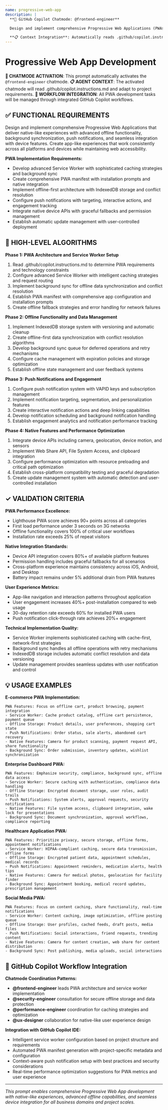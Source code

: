 ```yaml
---
name: progressive-web-app
description: |
  **🤖 GitHub Copilot Chatmode: @frontend-engineer**

  Design and implement comprehensive Progressive Web Applications (PWAs) with advanced offline functionality, background sync, push notifications, and native-like experiences across all devices and platforms.

  **📋 Context Integration**: Automatically reads .github/copilot.instructions.md to adapt PWA strategies to project requirements.
---
```


# Progressive Web App Development

**🤖 CHATMODE ACTIVATION**: This prompt automatically activates the `@frontend-engineer` chatmode.
**📋 AGENT CONTEXT**: The activated chatmode will read .github/copilot.instructions.md and adapt to project requirements.
**🔄 WORKFLOW INTEGRATION**: All PWA development tasks will be managed through integrated GitHub Copilot workflows.

## ✅ FUNCTIONAL REQUIREMENTS

Design and implement comprehensive Progressive Web Applications that deliver native-like experiences with advanced offline functionality, background synchronization, push notifications, and seamless integration with device features. Create app-like experiences that work consistently across all platforms and devices while maintaining web accessibility.

**PWA Implementation Requirements:**
- Develop advanced Service Worker with sophisticated caching strategies and background sync
- Create comprehensive PWA manifest with installation prompts and native integration
- Implement offline-first architecture with IndexedDB storage and conflict resolution
- Configure push notifications with targeting, interactive actions, and engagement tracking
- Integrate native device APIs with graceful fallbacks and permission management
- Establish automatic update management with user-controlled deployment

## 🔄 HIGH-LEVEL ALGORITHMS

**Phase 1: PWA Architecture and Service Worker Setup**
1. Read .github/copilot.instructions.md to determine PWA requirements and technology constraints
2. Configure advanced Service Worker with intelligent caching strategies and request routing
3. Implement background sync for offline data synchronization and conflict resolution
4. Establish PWA manifest with comprehensive app configuration and installation prompts
5. Create offline fallback strategies and error handling for network failures

**Phase 2: Offline Functionality and Data Management**
1. Implement IndexedDB storage system with versioning and automatic cleanup
2. Create offline-first data synchronization with conflict resolution algorithms
3. Develop background sync queue for deferred operations and retry mechanisms
4. Configure cache management with expiration policies and storage optimization
5. Establish offline state management and user feedback systems

**Phase 3: Push Notifications and Engagement**
1. Configure push notification system with VAPID keys and subscription management
2. Implement notification targeting, segmentation, and personalization features
3. Create interactive notification actions and deep linking capabilities
4. Develop notification scheduling and background notification handling
5. Establish engagement analytics and notification performance tracking

**Phase 4: Native Features and Performance Optimization**
1. Integrate device APIs including camera, geolocation, device motion, and sensors
2. Implement Web Share API, File System Access, and clipboard integration
3. Configure performance optimization with resource preloading and critical path optimization
4. Establish cross-platform compatibility testing and graceful degradation
5. Create update management system with automatic detection and user-controlled installation

## ✓ VALIDATION CRITERIA

**PWA Performance Excellence:**
- Lighthouse PWA score achieves 90+ points across all categories
- First load performance under 3 seconds on 3G networks
- Offline functionality covers 100% of critical user workflows
- Installation rate exceeds 25% of repeat visitors

**Native Integration Standards:**
- Device API integration covers 80%+ of available platform features
- Permission handling includes graceful fallbacks for all scenarios
- Cross-platform experience maintains consistency across iOS, Android, and Desktop
- Battery impact remains under 5% additional drain from PWA features

**User Experience Metrics:**
- App-like navigation and interaction patterns throughout application
- User engagement increases 40%+ post-installation compared to web usage
- 30-day retention rate exceeds 60% for installed PWA users
- Push notification click-through rate achieves 20%+ engagement

**Technical Implementation Quality:**
- Service Worker implements sophisticated caching with cache-first, network-first strategies
- Background sync handles all offline operations with retry mechanisms
- IndexedDB storage includes automatic conflict resolution and data versioning
- Update management provides seamless updates with user notification and control

## 💡 USAGE EXAMPLES

**E-commerce PWA Implementation:**
```
PWA Features: Focus on offline cart, product browsing, payment integration
- Service Worker: Cache product catalog, offline cart persistence, payment queue
- Offline Storage: Product details, user preferences, shopping cart state
- Push Notifications: Order status, sale alerts, abandoned cart recovery
- Native Features: Camera for product scanning, payment request API, share functionality
- Background Sync: Order submission, inventory updates, wishlist synchronization
```

**Enterprise Dashboard PWA:**
```
PWA Features: Emphasize security, compliance, background sync, offline data access
- Service Worker: Secure caching with authentication, compliance data handling
- Offline Storage: Encrypted document storage, user roles, audit trails
- Push Notifications: System alerts, approval requests, security notifications
- Native Features: File system access, clipboard integration, wake lock for presentations
- Background Sync: Document synchronization, approval workflows, compliance reporting
```

**Healthcare Application PWA:**
```
PWA Features: Prioritize privacy, secure storage, offline forms, appointment notifications
- Service Worker: HIPAA-compliant caching, secure data transmission, offline forms
- Offline Storage: Encrypted patient data, appointment schedules, medical records
- Push Notifications: Appointment reminders, medication alerts, health tips
- Native Features: Camera for medical photos, geolocation for facility finder
- Background Sync: Appointment booking, medical record updates, prescription management
```

**Social Media PWA:**
```
PWA Features: Focus on content caching, share functionality, real-time notifications
- Service Worker: Content caching, image optimization, offline posting queue
- Offline Storage: User profiles, cached feeds, draft posts, media files
- Push Notifications: Social interactions, friend requests, trending content
- Native Features: Camera for content creation, web share for content distribution
- Background Sync: Post publishing, media uploads, social interactions
```

## 🔄 GitHub Copilot Workflow Integration

**Chatmode Coordination Patterns:**
- **@frontend-engineer** leads PWA architecture and service worker implementation
- **@security-engineer** consultation for secure offline storage and data protection
- **@performance-engineer** coordination for caching strategies and optimization
- **@ux-designer** collaboration for native-like user experience design

**Integration with GitHub Copilot IDE:**
- Intelligent service worker configuration based on project structure and requirements
- Automated PWA manifest generation with project-specific metadata and configuration
- Context-aware push notification setup with best practices and security considerations
- Real-time performance optimization suggestions for PWA metrics and user experience

---
*This prompt enables comprehensive Progressive Web App development with native-like experiences, advanced offline capabilities, and seamless device integration for all business domains and project scales.*